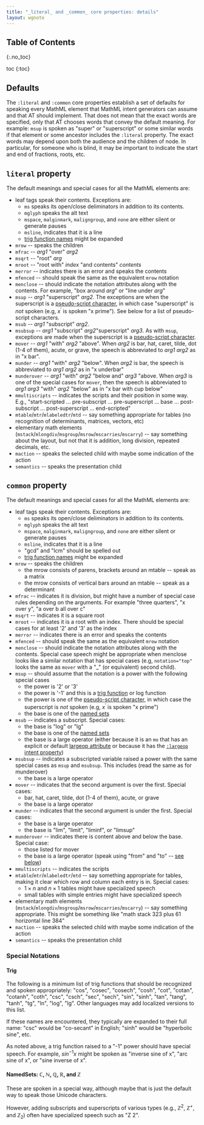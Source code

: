 ```yaml
---
title: "_literal_ and _common_ core properties: details"
layout: wgnote
---
```



<nav id="toc" markdown="1">

# Table of Contents
{:.no_toc}

* toc
{:toc}

</nav>

## Defaults

The `:literal` and `:common` core properties establish a set of defaults for speaking every MathML element that MathML intent generators can assume and that AT should implement. That does not mean that the exact words are specified, only that AT chooses words that convey the default meaning. For example: `msup` is spoken as "super" or "superscript" or some similar words if that element or some ancestor includes the `:literal` property. The exact words may depend upon both the audience and the children of node. In particular, for someone who is blind, it may be important to indicate the start and end of fractions, roots, etc.

## `literal` property

The default meanings and special cases for all the MathML elements are:

* leaf tags speak their contents. Exceptions are:
  * `ms` speaks its open/close deliminators in addition to its contents.
  * `mglyph` speaks the alt text
  * `mspace`, `malginmark`, `maligngroup`, and `none` are either silent or generate pauses
  * `msline`, indicates that it is a line
  * [trig function names](#trig) might be expanded
* `mrow` -- speaks the children
* `mfrac` -- _arg1_ "over" _arg2_
* `msqrt` -- "root" _arg_
* `mroot` -- "root with" _index_ "and contents" _contents_
* `merror` -- indicates there is an error and speaks the contents
* `mfenced` -- should speak the same as the equivalent `mrow` notation
* `menclose` -- should indicate the notation attributes along with the contents. For example, "box around _arg_" or "line under _arg_"
* `msup` -- _arg1_ "superscript" _arg2_. The exceptions are when the superscript is a [pseudo-script character](https://w3c.github.io/mathml/#chars_pseudo-scripts), in which case "superscript" is _not_ spoken (e.g, $x^\prime$ is spoken "x prime"). See below for a list of pseudo-script characters.
* `msub` -- _arg1_ "subscript" _arg2_.
* `msubsup` -- _arg1_ "subscript" _arg2_"superscript" _arg3_. As with `msup`, exceptions are made when the superscript is a [pseudo-script character](https://w3c.github.io/mathml/#chars_pseudo-scripts).
* `mover` -- _arg1_ "with" _arg2_ "above". When _arg2_ is bar, hat, caret, tilde, dot (1-4 of them), acute, or grave, the speech is abbreviated to _arg1_ _arg2_ as in "x bar".
* `munder` -- _arg1_ "with" _arg2_ "below". When _arg2_ is bar, the speech is abbreviated to _arg1_ _arg2_ as in "x underbar"
* `munderover` -- _arg1_ "with" _arg2_ "below and" _arg3_ "above. When _arg3_ is one of the special cases for `mover`, then the speech is abbreviated to _arg1_ _arg3_ "with" _arg2_ "below" as in "x bar with cup below"
* `mmultiscripts` --  indicates the scripts and their position in some way. E.g., "start-scripted ... pre-subscript ... pre-superscript ... base ... post-subscript ... post-superscript ...  end-scripted"
* `mtable`/`mtr`/`mlabeledtr`/`mtd` -- say something appropriate for tables (no recognition of determinants, matrices, vectors, etc)
* elementary math elements (`mstack`/`mlongdiv`/`msgroup`/`msrow`/`mscarries`/`mscarry`) -- say something about the layout, but not that it is addition, long division, repeated decimals, etc.
* `maction` -- speaks the selected child with maybe some indication of the action
* `semantics` -- speaks the presentation child

## `common` property

The default meanings and special cases for all the MathML elements are:

* leaf tags speak their contents. Exceptions are:
  * `ms` speaks its open/close deliminators in addition to its contents.
  * `mglyph` speaks the alt text
  * `mspace`, `malginmark`, `maligngroup`, and `none` are either silent or generate pauses
  * `msline`, indicates that it is a line
  * "gcd" and "lcm" should be spelled out
  * [trig function names](#trig) might be expanded
* `mrow` -- speaks the children
  * the mrow consists of parens, brackets around an mtable -- speak as a matrix
  * the mrow consists of vertical bars around an mtable -- speak as a determinant
* `mfrac` -- indicates it is division, but might have a number of special case rules depending on the arguments. For example "three quarters", "x over y", "a over b all over c"
* `msqrt` -- indicates it is a square root
* `mroot` -- indicates it is a root with an index. There should be special cases for at least '2' and '3' as the index
* `merror` -- indicates there is an error and speaks the contents
* `mfenced` -- should speak the same as the equivalent `mrow` notation
* `menclose` -- should indicate the notation attributes along with the contents. Special case speech might be appropriate when menclose looks like a similar notation that has special cases (e.g, `notation="top"` looks the same as `mover` with a "_" (or equivalent) second child).
* `msup` -- should assume that the notation is a power with the following special cases
  * the power is '2' or '3'
  * the power is '-1' and this is a [trig function](#trig) or log function
  * the power is one of the [pseudo-script character](https://w3c.github.io/mathml/#chars_pseudo-scripts), in which case the superscript is _not_ spoken (e.g, $x^\prime$ is spoken "x prime")
  * the base is one of the [named sets](#namedsets-ℂ-ℕ-ℚ-ℝ-and-ℤ)
* `msub` -- indicates a subscript. Special cases:
  * the base is "log" or "lg"
  * the base is one of the [named sets](#namedsets-ℂ-ℕ-ℚ-ℝ-and-ℤ)
  * the base is a large operator (either because it is an `mo` that has an explicit or default [largeop attribute](https://w3c.github.io/mathml/#presm_mo_dict_attrs) or because it has the [`:largeop` intent property](https://w3c.github.io/mathml-docs/intent-core-properties/#prop-largeop))
* `msubsup` -- indicates a subscripted variable raised a power with the same special cases as `msup` and `msubsup`. This includes (read the same as for munderover) 
  * the base is a large operator
* `mover` -- indicates that the second argument is over the first.
Special cases:
  * bar, hat, caret, tilde, dot (1-4 of them), acute, or grave
  * the base is a large operator
* `munder` -- indicates that the second argument is under the first. Special cases:
  * the base is a large operator
  * the base is "lim",  "limit", "liminf", or "limsup"
* `munderover` -- indicates there is content above and below the base. Special case:
  * those listed for mover
  * the base is a large operator (speak using "from" and "to" -- [see below](#large-operators))
* `mmultiscripts` --  indicates the scripts
* `mtable`/`mtr`/`mlabeledtr`/`mtd` -- say something appropriate for tables, making it clear which row and column each entry is in. Special cases:
  * $1 \times n$ and $n \times 1$  tables might have specialized speech
  * small tables with simple entries might have specialized speech
* elementary math elements (`mstack`/`mlongdiv`/`msgroup`/`msrow`/`mscarries`/`mscarry`) -- say something appropriate. This might be something like "math stack 323 plus 61 horizontal line 384"
* `maction` -- speaks the selected child with maybe some indication of the action
* `semantics` -- speaks the presentation child

### Special Notations

#### Trig

The following is a minimum list of trig functions that should be recognized and spoken appropriately:
"cos", "cosec", "cosech", "cosh", "cot", "cotan", "cotanh", "coth", "csc", "csch",
"sec", "sech", "sin", "sinh", "tan", "tang", "tanh", "tg", "ln", "log", "lg".
Other languages may add localized versions to this list.

If these names are encountered, they typically are expanded to their full name: "csc" would be "co-secant" in English; "sinh" would be "hyperbolic sine", etc.

As noted above, a trig function raised to a "-1" power should have special speech. For example, $sin^{-1} x$ might be spoken as "inverse sine of x", "arc sine of x", or "sine inverse of x".

#### NamedSets: ℂ, ℕ, ℚ, ℝ, and ℤ  

These are spoken in a special way, although maybe that is just the default way to speak those Unicode characters.

However, adding subscripts and superscripts of various types (e.g., $\mathbb {Z}^2$,  $\mathbb {Z}^+$, and $\mathbb {Z}_2$) often have specialized speech such as "Z 2".
